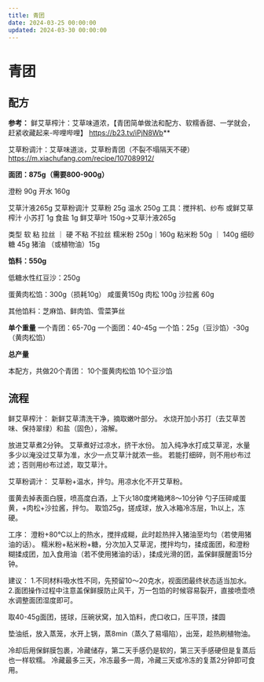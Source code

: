 ```yaml
---
title: 青团
date: 2024-03-25 00:00:00
updated: 2024-03-30 00:00:00
---
```



# 青团

## 配方


**参考：**
鲜艾草榨汁：艾草味道浓，【青团简单做法和配方、软糯香甜、一学就会，赶紧收藏起来-哔哩哔哩】 https://b23.tv/iPjN8Wb**


艾草粉调汁：艾草味道淡，艾草粉青团（不裂不塌隔天不硬）https://m.xiachufang.com/recipe/107089912/

**面团：875g（需要800-900g）**

澄粉 90g
开水 160g

艾草汁液265g
艾草粉调汁
艾草粉 25g
温水 250g
工具：搅拌机、纱布
或鲜艾草榨汁
小苏打 1g
食盐 1g
鲜艾草叶 150g→艾草汁液265g

类型     软 粘 拉丝 ｜ 硬 不粘 不拉丝
糯米粉  250g｜160g
粘米粉 50g ｜ 140g
细砂糖 45g
猪油 （或植物油）15g

**馅料：550g**

低糖水性红豆沙：250g

蛋黄肉松馅：300g（损耗10g）
咸蛋黄150g
肉松 100g
沙拉酱 60g

其他馅料：芝麻馅、鲜肉馅、雪菜笋丝

**单个重量**
一个青团：65-70g
一个面团：40-45g
一个馅：25g（豆沙馅）-30g（黄肉松馅）

**总产量**

本配方，共做20个青团：
10个蛋黄肉松馅
10个豆沙馅

## 流程

鲜艾草榨汁：
新鲜艾草清洗干净，摘取嫩叶部分。
水烧开加小苏打（去艾草苦味、保持翠绿）和盐（固色），溶解。

放进艾草煮2分钟。
艾草煮好过凉水，挤干水份。
加入纯净水打成艾草泥，水量多少以淹没过艾草为准，水少一点艾草汁就浓一些。
若能打细碎，则不用纱布过滤；否则用纱布过滤，取艾草汁。

艾草粉调汁：
艾草粉+温水，拌匀。用凉水化不开艾草粉。

蛋黄去掉表面白膜，喷高度白酒，上下火180度烤箱烤8～10分钟
勺子压碎咸蛋黄，+肉松+沙拉酱，拌匀。
取馅25g，搓成球，放入冰箱冷冻层，1h以上，冻硬。

工序：
澄粉+80℃以上的热水，搅拌成糊，此时趁热拌入猪油至均匀（若使用猪油的话）。
糯米粉+粘米粉+糖，分次加入艾草泥，搅拌均匀，揉成面团，和澄粉糊揉成团，加入食用油（若不使用猪油的话），揉成光滑的团，盖保鲜膜醒面15分钟。

建议：
1.不同材料吸水性不同，先预留10～20克水，视面团最终状态适当加水。
2.面团操作过程中注意盖保鲜膜防止风干，万一包馅的时候容易裂开，直接喷壶喷水调整面团湿度即可。

取40-45g面团，搓球，压碗状窝，加入馅料，虎口收口，压平顶，揉圆

垫油纸，放入蒸笼，水开上锅，蒸8min（蒸久了易塌陷），出笼，趁热刷植物油。

冷却后用保鲜膜包裹，冷藏储存，第二天手感仍是软的，第三天手感硬但是复蒸后也一样软糯。
冷藏最多三天，冷冻最多一周，冷藏三天或冷冻的复蒸2分钟即可食用。

